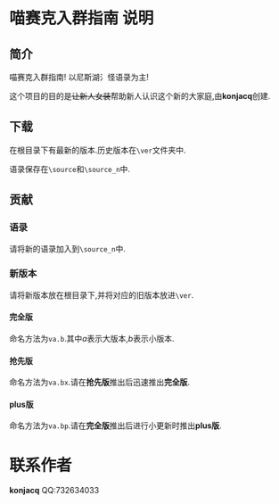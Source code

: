 # 喵赛克入群指南 说明

## 简介

喵赛克入群指南! 以尼斯湖氵怪语录为主!

这个项目的目的是~~让新人女装~~帮助新人认识这个新的大家庭,由**konjacq**创建.

## 下载

在根目录下有最新的版本.历史版本在`\ver`文件夹中.

语录保存在`\source`和`\source_n`中.

## 贡献

### 语录

请将新的语录加入到`\source_n`中.

### 新版本

请将新版本放在根目录下,并将对应的旧版本放进`\ver`.

#### 完全版

命名方法为`va.b`.其中$a$表示大版本,$b$表示小版本.

#### 抢先版

命名方法为`va.bx`.请在**抢先版**推出后迅速推出**完全版**.

#### plus版

命名方法为`va.bp`.请在**完全版**推出后进行小更新时推出**plus版**.

# 联系作者

**konjacq**	QQ:732634033
